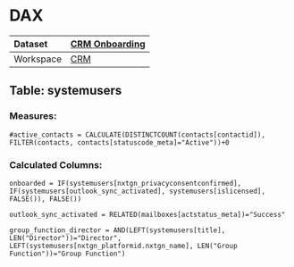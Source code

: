 



# DAX

|Dataset|[CRM Onboarding](./../CRM-Onboarding.md)|
| :--- | :--- |
|Workspace|[CRM](../../Workspaces/CRM.md)|

## Table: systemusers

### Measures:


```dax
#active_contacts = CALCULATE(DISTINCTCOUNT(contacts[contactid]), FILTER(contacts, contacts[statuscode_meta]="Active"))+0
```


### Calculated Columns:


```dax
onboarded = IF(systemusers[nxtgn_privacyconsentconfirmed], IF(systemusers[outlook_sync_activated], systemusers[islicensed], FALSE()), FALSE())
```



```dax
outlook_sync_activated = RELATED(mailboxes[actstatus_meta])="Success"
```



```dax
group_function_director = AND(LEFT(systemusers[title], LEN("Director"))="Director", LEFT(systemusers[nxtgn_platformid.nxtgn_name], LEN("Group Function"))="Group Function")
```

